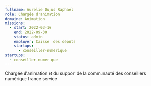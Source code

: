 ```yaml
---
fullname: Aurelie Dujus Raphael
role: Chargée d'animation
domaine: Animation
missions:
  - start: 2022-03-16
    end: 2022-09-30
    status: admin
    employer: Caisse  des dépôts
    startups:
      - conseiller-numerique
startups:
  - conseiller-numerique
---
```

Chargée d'animation et du support de la communauté des conseillers numérique france service